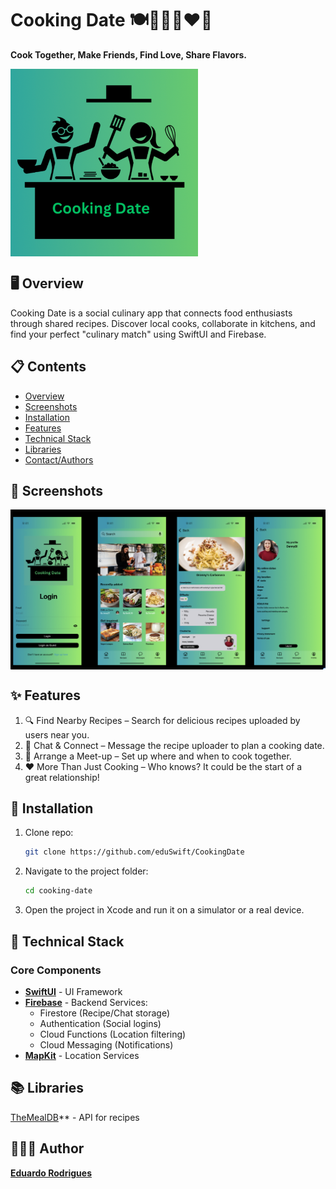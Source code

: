 # Cooking Date 🍽️👨🏽‍🍳❤️👩

**Cook Together, Make Friends, Find Love, Share Flavors.**  

<img src="https://github.com/eduSwift/CookingDate/blob/main/CookingDate/CookingDate/Assets.xcassets/AppIcon.appiconset/appstore.png" width="300" align="left">

<br clear="all">

## 🖥️ Overview
<p> Cooking Date is a social culinary app that connects food enthusiasts through shared recipes. Discover local cooks, collaborate in kitchens, and find your perfect "culinary match" using SwiftUI and Firebase.</p>

## 📋 Contents
- [Overview](#-overview)
- [Screenshots](#-screenshots)
- [Installation](#-installation)
- [Features](#-features)
- [Technical Stack](#-technical-stack)
- [Libraries](#-libraries)
- [Contact/Authors](#-contactauthors)

## 📸 Screenshots 
<img src="Screenshots.png" align="left">

<br clear="all">

## ✨ Features

<ol>
<li>🔍 Find Nearby Recipes – Search for delicious recipes uploaded by users near you.</li>
<li>💬 Chat & Connect – Message the recipe uploader to plan a cooking date.</li>
<li>📍 Arrange a Meet-up – Set up where and when to cook together.</li>
<li>❤️ More Than Just Cooking – Who knows? It could be the start of a great relationship!</li>
</ol>

## 📲 Installation
1. Clone repo:
   ```bash
   git clone https://github.com/eduSwift/CookingDate

2. Navigate to the project folder:
   ```bash
   cd cooking-date
3. Open the project in Xcode and run it on a simulator or a real device.


## 🚀 Technical Stack

### Core Components
- **[SwiftUI](https://developer.apple.com/xcode/swiftui/)** - UI Framework
- **[Firebase](https://firebase.google.com/docs/firestore)** - Backend Services:
  - Firestore (Recipe/Chat storage)
  - Authentication (Social logins)
  - Cloud Functions (Location filtering)
  - Cloud Messaging (Notifications)
- **[MapKit](https://developer.apple.com/documentation/mapkit/)** - Location Services

## 📚 Libraries
[TheMealDB](https://www.themealdb.com)** - API for recipes


## 👨🏻‍💻 Author
**[Eduardo Rodrigues](https://www.linkedin.com/in/eduardo-rodriguescruz/)**
